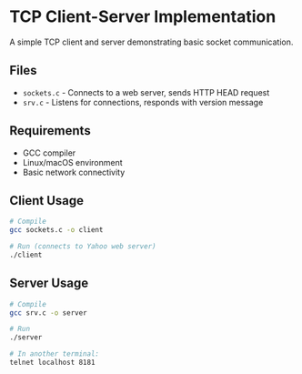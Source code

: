 # TCP Client-Server Implementation

A simple TCP client and server demonstrating basic socket communication.

## Files
- `sockets.c` - Connects to a web server, sends HTTP HEAD request
- `srv.c` - Listens for connections, responds with version message

## Requirements
- GCC compiler
- Linux/macOS environment
- Basic network connectivity

## Client Usage
```bash
# Compile
gcc sockets.c -o client

# Run (connects to Yahoo web server)
./client
```

## Server Usage
``` bash
# Compile
gcc srv.c -o server

# Run
./server

# In another terminal:
telnet localhost 8181
